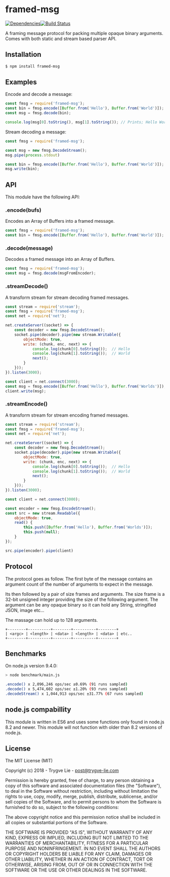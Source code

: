 # framed-msg

[![Dependencies](https://img.shields.io/david/trygve-lie/framed-msg.svg?style=flat-square)](https://david-dm.org/trygve-lie/framed-msg)[![Build Status](http://img.shields.io/travis/trygve-lie/framed-msg/master.svg?style=flat-square)](https://travis-ci.org/trygve-lie/framed-msg)

A framing message protocol for packing multiple opaque binary arguments. Comes
with both static and stream based parser API.

## Installation

```bash
$ npm install framed-msg
```

## Examples

Encode and decode a message:

```js
const fmsg = require('framed-msg');
const bin = fmsg.encode([Buffer.from('Hello'), Buffer.from('World')]);
const msg = fmsg.decode(bin);

console.log(msg[0].toString(), msg[1].toString()); // Prints; Hello World
```

Stream decoding a message:

```js
const fmsg = require('framed-msg');

const msg = new fmsg.DecodeStream();
msg.pipe(process.stdout)

const bin = fmsg.encode([Buffer.from('Hello'), Buffer.from('World')]);
msg.write(bin);
```

## API

This module have the following API:

### .encode(bufs)

Encodes an Array of Buffers into a framed message.

```js
const fmsg = require('framed-msg');
const bin = fmsg.encode([Buffer.from('Hello'), Buffer.from('World')]);
```

### .decode(message)

Decodes a framed message into an Array of Buffers.

```js
const fmsg = require('framed-msg');
const msg = fmsg.decode(msgFromEncoder);
```

### .streamDecode()

A transform stream for stream decoding framed messages.

```js
const stream = require('stream');
const fmsg = require('framed-msg');
const net = require('net');

net.createServer((socket) => {
    const decoder = new fmsg.DecodeStream();
    socket.pipe(decoder).pipe(new stream.Writable({
        objectMode: true,
        write: (chunk, enc, next) => {
            console.log(chunk[0].toString());  // Hello
            console.log(chunk[1].toString());  // World
            next();
        }
    }));
}).listen(3000);

const client = net.connect(3000);
const msg = fmsg.encode([Buffer.from('Hello'), Buffer.from('Worlds')]);
client.write(msg);
```

### .streamEncode()

A transform stream for stream encoding framed messages.

```js
const stream = require('stream');
const fmsg = require('framed-msg');
const net = require('net');

net.createServer((socket) => {
    const decoder = new fmsg.DecodeStream();
    socket.pipe(decoder).pipe(new stream.Writable({
        objectMode: true,
        write: (chunk, enc, next) => {
            console.log(chunk[0].toString());  // Hello
            console.log(chunk[1].toString());  // World
            next();
        }
    }));
}).listen(3000);

const client = net.connect(3000);

const encoder = new fmsg.EncodeStream();
const src = new stream.Readable({
    objectMode: true,
    read() {
        this.push([Buffer.from('Hello'), Buffer.from('Worlds')]);
        this.push(null);
    }
});

src.pipe(encoder).pipe(client)
```


## Protocol

The protocol goes as follow. The first byte of the message contains an
argument count of the number of arguments to expect in the message.

Its then followed by a pair of size frames and arguments. The size
frame is a 32-bit unsigned integer providing the size of the following
argument. The argument can be any opaque binary so it can hold any
String, stringified JSON, image etc...

The massage can hold up to 128 arguments.

```
+--------+----------+--------+----------+--------+
| <argc> | <length> | <data> | <length> | <data> | etc..
+--------+----------+--------+----------+--------+
```


## Benchmarks

On node.js version 9.4.0:

```sh
> node benchmark/main.js

.encode() x 2,096,246 ops/sec ±0.69% (91 runs sampled)
.decode() x 5,474,602 ops/sec ±1.20% (93 runs sampled)
.decodeStream() x 1,044,913 ops/sec ±31.77% (67 runs sampled)
```


## node.js compabillity

This module is written in ES6 and uses some functions only found in node.js 8.2
and newer. This module will not function with older than 8.2 versions of node.js.


## License

The MIT License (MIT)

Copyright (c) 2018 - Trygve Lie - post@trygve-lie.com

Permission is hereby granted, free of charge, to any person obtaining a copy
of this software and associated documentation files (the "Software"), to deal
in the Software without restriction, including without limitation the rights
to use, copy, modify, merge, publish, distribute, sublicense, and/or sell
copies of the Software, and to permit persons to whom the Software is
furnished to do so, subject to the following conditions:

The above copyright notice and this permission notice shall be included in
all copies or substantial portions of the Software.

THE SOFTWARE IS PROVIDED "AS IS", WITHOUT WARRANTY OF ANY KIND, EXPRESS OR
IMPLIED, INCLUDING BUT NOT LIMITED TO THE WARRANTIES OF MERCHANTABILITY,
FITNESS FOR A PARTICULAR PURPOSE AND NONINFRINGEMENT. IN NO EVENT SHALL THE
AUTHORS OR COPYRIGHT HOLDERS BE LIABLE FOR ANY CLAIM, DAMAGES OR OTHER
LIABILITY, WHETHER IN AN ACTION OF CONTRACT, TORT OR OTHERWISE, ARISING FROM,
OUT OF OR IN CONNECTION WITH THE SOFTWARE OR THE USE OR OTHER DEALINGS IN
THE SOFTWARE.
